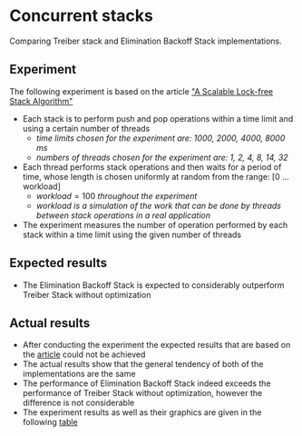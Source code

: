 # Concurrent stacks 
Comparing Treiber stack and Elimination Backoff Stack implementations.

## Experiment

The following experiment is based on the article ["A Scalable Lock-free Stack Algorithm"](https://people.csail.mit.edu/shanir/publications/Lock_Free.pdf)

- Each stack is to perform push and pop operations within a time limit and using a certain number of threads
  - _time limits chosen for the experiment are: 1000, 2000, 4000, 8000 ms_
  - _numbers of threads chosen for the experiment are: 1, 2, 4, 8, 14, 32_
- Each thread performs stack operations and then waits for a period of time, whose length is chosen uniformly at random from the range: [0 ... workload]
  - $workload = 100$ _throughout the experiment_
  - $workload$ _is a simulation of the work that can be done by threads between stack operations in a real application_
- The experiment measures the number of operation performed by each stack within a time limit using the given number of threads

## Expected results
- The Elimination Backoff Stack is expected to considerably outperform Treiber Stack without optimization

## Actual results
- After conducting the experiment the expected results that are based on the [article](https://people.csail.mit.edu/shanir/publications/Lock_Free.pdf) could not be achieved
- The actual results show that the general tendency of both of the implementations are the same
- The performance of Elimination Backoff Stack indeed exceeds the performance of Treiber Stack without optimization, however the difference is not considerable
- The experiment results as well as their graphics are given in the following [table](https://docs.google.com/spreadsheets/d/1T_I1XgcCqwO5GQs7B-5uJxp3sBo4tt83j14Xztp5qxU/edit?usp=sharing)
